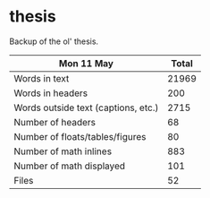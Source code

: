 thesis
======
Backup of the ol' thesis.

Mon 11 May | Total
---|---
Words in text| 21969
Words in headers| 200
Words outside text (captions, etc.)| 2715
Number of headers| 68
Number of floats/tables/figures| 80
Number of math inlines| 883
Number of math displayed| 101
Files| 52

